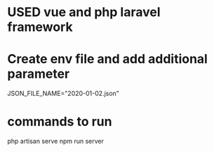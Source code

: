 # USED vue and php laravel framework
# Create env file and add additional parameter
JSON_FILE_NAME="2020-01-02.json"
# commands to run
php artisan serve
npm run server
